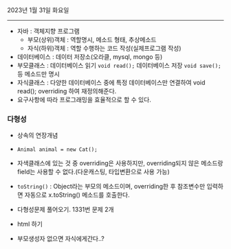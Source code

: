 2023년 1월 31일 화요일

---

- 자바 : 객체지향 프로그램
  - 부모(상위)객체 : 역할명시, 메소드 형태, 추상메소드
  - 자식(하위)객체 : 역할 수행하는 코드 작성(실제프로그램 작성)
- 데이터베이스 : 데이터 저장소(오라클, mysql, mongo 등)
- 부모클래스 : 데이터베이스 읽기 `void read();` 데이터베이스 저장 `void save();` 등 메소드만 명시
- 자식클래스 : 다양한 데이터베이스 중에 특정 데이터베이스만 연결하여 void read(); overriding 하여 재정의해준다.
- 요구사항에 따라 프로그래밍을 효율적으로 할 수 있다.


### 다형성
- 상속의 연장개념
- `Animal animal = new Cat();`
- 자색클래스에 있는 것 중 overriding은 사용하지만, overriding되지 않은 메소드랑 field는 사용할 수 없다.(다운캐스팅, 타입변환으로 사용 가능)
- `toString()` : Object라는 부모의 메소드이며, overriding한 후 참조변수만 입력하면 자동으로 x.toString() 메소드를 호출한다.

- 다형성문제 풀어오기. 1331번 문제 2개
- html 하기
- 부모생성자 없으면 자식에게간다..?